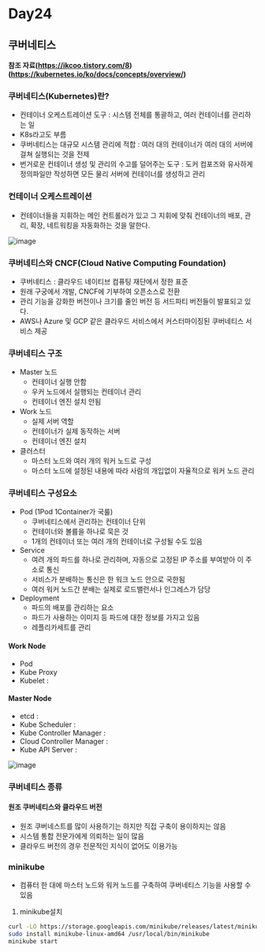 # Day24

## 쿠버네티스

**참조 자료(https://ikcoo.tistory.com/8)   (https://kubernetes.io/ko/docs/concepts/overview/)**

### 쿠버네티스(Kubernetes)란?
- 컨테이너 오케스트레이션 도구 : 시스템 전체를 통괄하고, 여러 컨테이너를 관리하는 일
- K8s라고도 부름
- 쿠버네티스는 대규모 시스템 관리에 적합 : 여러 대의 컨테이너가 여러 대의 서버에 걸쳐 실행되는 것을 전제
- 번거로운 컨테이너 생성 및 관리의 수고를 덜어주는 도구 : 도커 컴포즈와 유사하게 정의파일만 작성하면 모든 물리 서버에 컨테이너를 생성하고 관리

### 컨테이너 오케스트레이션
- 컨테이너들을 지휘하는 메인 컨트롤러가 있고 그 지휘에 맞춰 컨테이너의 배포, 관리, 확장, 네트워킹을 자동화하는 것을 말한다.

![image](https://github.com/JoEunSae/Metanet-Internship/assets/83803199/8c11f0ab-3476-4f94-9a73-24f7fd1e84b5)


### 쿠버네티스와 CNCF(Cloud Native Computing Foundation)
-  쿠버네티스 : 클라우드 네이티브 컴퓨팅 재단에서 정한 표준
-  원래 구궁에서 개발, CNCF에 기부하여 오픈소스로 전환
-  관리 기능을 강화한 버전이나 크기를 줄인 버전 등 서드파티 버전들이 발표되고 있다.
-  AWS나 Azure 및 GCP 같은 클라우드 서비스에서 커스터마이징된 쿠버네티스 서비스 제공

### 쿠버네티스 구조
- Master 노드
  - 컨테이너 실행 안함
  - 우커 노드에서 실행되는 컨테이너 관리
  - 컨테이너 엔진 설치 안됨
- Work 노드
  - 실제 서버 역할
  - 컨테이너가 실제 동작하는 서버
  - 컨테이너 엔진 설치
 - 클러스터
   - 마스터 노드와 여러 개의 워커 노드로 구성
   - 마스터 노드에 설정된 내용에 따라 사람의 개입없이 자율적으로 워커 노드 관리

### 쿠버네티스 구성요소
- Pod (1Pod 1Container가 국룰)
  - 쿠버네티스에서 관리하는 컨테이너 단위
  - 컨테이너와 볼륨을 하나로 묵은 것
  - 1개의 컨테이너 또는 여러 개의 컨테이너로 구성될 수도 있음
- Service
  - 여려 개의 파드를 하나로 관리하며, 자동으로 고정된 IP 주소를 부여받아 이 주소로 통신
  - 서비스가 분배하는 통신은 한 워크 노드 안으로 국한됨
  - 여러 워커 노드간 분배는 실제로 로드밸런서나 인그레스가 담당
- Deployment
  - 파드의 배포를 관리하는 요소
  - 파드가 사용하는 이미지 등 파드에 대한 정보를 가지고 있음
  - 레플리카세트를 관리

#### Work Node
- Pod
- Kube Proxy
- Kubelet :

#### Master Node
- etcd :
- Kube Scheduler :
- Kube Controller Manager :
- Cloud Controller Manager :
- Kube API Server :

![image](https://github.com/JoEunSae/Metanet-Internship/assets/83803199/3fc97a43-db1d-496f-890b-7c0aeebb39b8)

### 쿠버네티스 종류

#### 원조 쿠버네티스와 클라우드 버전
- 원조 쿠버네스트를 많이 사용하기는 하지만 직접 구축이 용이하지는 않음
- 시스템 통합 전문가에게 의뢰하는 일이 많음
- 클라우드 버전의 경우 전문적인 지식이 없어도 이용가능


### minikube
- 컴퓨터 한 대에 마스터 노드와 워커 노드를 구축하여 쿠버네티스 기능을 사용할 수 있음

 1. minikube설치
```bash
curl -LO https://storage.googleapis.com/minikube/releases/latest/minikube-linux-amd64
sudo install minikube-linux-amd64 /usr/local/bin/minikube
minikube start
```
